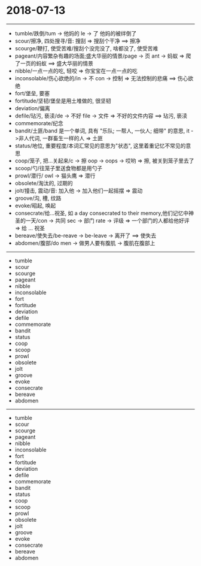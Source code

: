 # 2018-07-13

---

- tumble/跌倒/tum -> 他妈的 le -> 了 他妈的被绊倒了
- scour/擦净, 四处搜寻/音: 搜刮 => 搜刮个干净 ==> 擦净
- scourge/鞭打, 使受苦难/搜刮个没完没了, 啥都没了, 使受苦难
- pageant/内容繁杂有趣的场面;盛大华丽的情景/page -> 页 ant -> 蚂蚁 => 爬了一页的蚂蚁 ==> 盛大华丽的情景
- nibble/一点一点的吃, 轻咬 => 你宝宝在一点一点的吃
- inconsolable/伤心欲绝的/in -> 不 con -> 控制 => 无法控制的悲痛 ==> 伤心欲绝
- fort/堡垒, 要塞
- fortitude/坚韧/堡垒是用土堆做的, 很坚韧
- deviation/偏离
- defile/玷污, 亵渎/de -> 不好 file -> 文件 => 不好的文件内容 ==> 玷污, 亵渎
- commemorate/纪念
- bandit/土匪/band 是一个单词, 具有 "乐队; 一帮人, 一伙人; 细带" 的意思, it ->非人代词, 一群畜生一样的人 => 土匪
- status/地位, 重要程度/本词汇常见的意思为"状态", 这里着重记忆不常见的意思
- coop/笼子, 把...关起来/c -> 擦 oop -> oops -> 哎哟 => 擦, 被关到笼子里去了
- scoop/勺/往笼子里送食物都是用勺子
- prowl/潜行/ owl -> 猫头鹰 => 潜行
- obsolete/淘汰的, 过期的
- jolt/撞击, 震动/音: 加入他 -> 加入他们一起摇摆 => 震动
- groove/沟, 槽, 纹路
- evoke/昭起, 唤起
- consecrate/给...祝圣, 如 a day consecrated to their memory,他们记忆中神圣的一天/con -> 共同 sec -> 部门 rate -> 评级 => 一个部门的人都给他好评 => 给 ... 祝圣
- bereave/使失去/be-reave -> be-leave -> 离开了 ==> 使失去
- abdomen/腹部/do men  -> 做男人要有腹肌 -> 腹肌在腹部上

---

- tumble
- scour
- scourge
- pageant
- nibble
- inconsolable
- fort
- fortitude
- deviation
- defile
- commemorate
- bandit
- status
- coop
- scoop
- prowl
- obsolete
- jolt
- groove
- evoke
- consecrate
- bereave
- abdomen

---

- tumble
- scour
- scourge
- pageant
- nibble
- inconsolable
- fort
- fortitude
- deviation
- defile
- commemorate
- bandit
- status
- coop
- scoop
- prowl
- obsolete
- jolt
- groove
- evoke
- consecrate
- bereave
- abdomen
